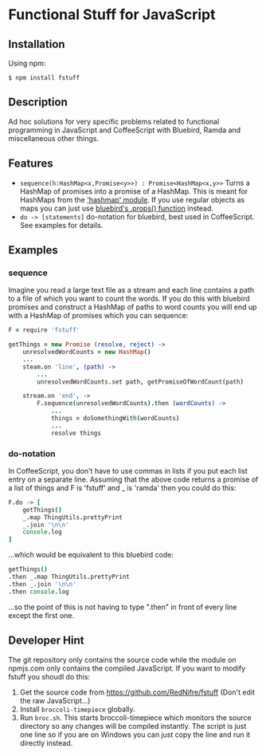 # Functional Stuff for JavaScript

## Installation

Using npm:

	$ npm install fstuff

## Description

Ad hoc solutions for very specific problems related to functional programming in JavaScript and CoffeeScript with Bluebird, Ramda and miscellaneous other things.

## Features
- `sequence(h:HashMap<x,Promise<y>>) : Promise<HashMap<x,y>>` Turns a HashMap of promises into a promise of a HashMap. This is meant for HashMaps from the ['hashmap' module](https://www.npmjs.com/package/hashmap). If you use regular objects as maps you can just use [bluebird's .props() function](https://github.com/petkaantonov/bluebird/blob/master/API.md#props---promise) instead.
- `do -> [statements]` do-notation for bluebird, best used in CoffeeScript. See examples for details.

## Examples

### sequence

Imagine you read a large text file as a stream and each line contains a path to a file of which you want to count the words. If you do this with bluebird promises and construct a HashMap of paths to word counts you will end up with a HashMap of promises which you can sequence:

```coffeescript
F = require 'fstuff'

getThings = new Promise (resolve, reject) ->
	unresolvedWordCounts = new HashMap()
	...
	steam.on 'line', (path) ->
		...
		unresolvedWordCounts.set path, getPromiseOfWordCount(path)

	stream.on 'end', ->
		F.sequence(unresolvedWordCounts).then (wordCounts) ->
			...
			things = doSomethingWith(wordCounts)
			...
			resolve things
```

### do-notation

In CoffeeScript, you don't have to use commas in lists if you put each list entry on a separate line. Assuming that the above code returns a promise of a list of things and F is 'fstuff' and _ is 'ramda' then you could do this:

```coffeescript
F.do -> [
	getThings()
	_.map ThingUtils.prettyPrint
	_.join '\n\n'
	console.log
]
```

...which would be equivalent to this bluebird code:

```coffeescript
getThings()
.then _.map ThingUtils.prettyPrint
.then _.join '\n\n'
.then console.log
```

...so the point of this is not having to type ".then" in front of every line except the first one.

## Developer Hint

The git repository only contains the source code while the module on npmjs.com only contains the compiled JavaScript. If you want to modify fstuff you shoudl do this:
1. Get the source code from https://github.com/RedNifre/fstuff (Don't edit the raw JavaScript...)
2. Install `broccoli-timepiece` globally.
3. Run `broc.sh`. This starts broccoli-timepiece which monitors the source directory so any changes will be compiled instantly. The script is just one line so if you are on Windows you can just copy the line and run it directly instead.
